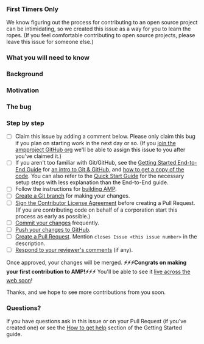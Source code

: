 <!--
Copy this template into new Great First Issues and edit as needed.
-->
<!--
[Optional] Include this section if you think the issue is perfect for people
who have never contributed to open source projects before.
-->

### First Timers Only

We know figuring out the process for contributing to an open source project can
be intimidating, so we created this issue as a way for you to learn the ropes.
(If you feel comfortable contributing to open source projects, please leave this
issue for someone else.)

<!--
List knowledge/skills the contributor should already have before working on this bug (for example, knowledge of web components, Node.js internals, etc.).  New contributors can use this section to find bugs that match their existing skills.  This also serves as a filter that can reduce the amount of explanation you will need to do in the "Step by step" section.  Try to be only as restrictive as necessary and call out any nice-to-haves.
-->

### What you will need to know

<!--
[Optional] If there is additional context that will help the contributor fix the bug add it here.  If this is redundant with other sections feel free to remove it.
-->

### Background

<!--
Explain why fixing this bug/feature is important, i.e. why should the contributor care about fixing this?  Whose life will be made better by this fix?
-->

### Motivation

<!--
Detailed steps for reproducing the bug.

If this is a feature, change this to "The feature" and add a detailed description.
-->

### The bug

<!--
Step-by-step instructions for the contributor to follow as they work through the bug.  Feel free to change any step that will make the steps more clear for this issue.  Make sure to replace the comment block below with the exact steps the contributor should follow.
-->

### Step by step

- [ ] Claim this issue by adding a comment below. Please only claim this bug if
      you plan on starting work in the next day or so. (If you
      [join the ampproject GitHub org](https://goo.gl/forms/T65peVtfQfEoDWeD3)
      we'll be able to assign this issue to you after you've claimed it.)
- [ ] If you aren't too familiar with Git/GitHub, see the
      [Getting Started End-to-End Guide](https://github.com/ampproject/amphtml/blob/master/contributing/getting-started-e2e.md)
      for
      [an intro to Git & GitHub,](https://github.com/ampproject/amphtml/blob/master/contributing/getting-started-e2e.md#intro-to-git-and-github)
      and
      [how to get a copy of the code](https://github.com/ampproject/amphtml/blob/master/contributing/getting-started-e2e.md#get-a-copy-of-the-amphtml-code).
      You can also refer to the
      [Quick Start Guide](https://github.com/ampproject/amphtml/blob/master/contributing/getting-started-quick.md)
      for the necessary setup steps with less explanation than the End-to-End
      guide.
- [ ] Follow the instructions for
      [building AMP](https://github.com/ampproject/amphtml/blob/master/contributing/getting-started-e2e.md#building-amp-and-starting-a-local-server).
- [ ] [Create a Git branch](https://github.com/ampproject/amphtml/blob/master/contributing/getting-started-e2e.md#create-a-git-branch)
      for making your changes.
- [ ] [Sign the Contributor License Agreement](https://github.com/ampproject/amphtml/blob/master/CONTRIBUTING.md#contributor-license-agreement)
      before creating a Pull Request. (If you are contributing code on behalf of
      a corporation start this process as early as possible.)
  <!--
  Add steps that are specific to the issue here, e.g. perhaps they should edit a test, run `gulp unit` or `gulp integration` to see it fails, change a file and then run test again to see that the new test succeeds?  Adjust the level of detail for the background you indicated the contributor should have.
  -->
- [ ] [Commit your changes](https://github.com/ampproject/amphtml/blob/master/contributing/getting-started-e2e.md#edit-files-and-commit-them)
      frequently.
- [ ] [Push your changes to GitHub](https://github.com/ampproject/amphtml/blob/master/contributing/getting-started-e2e.md#push-your-changes-to-your-github-fork).
  <!--
  Ideally suggest a reviewer for the Pull Request; not knowing who to set as the reviewer can be confusing for new contributors.
  -->
- [ ] [Create a Pull Request](https://github.com/ampproject/amphtml/blob/master/contributing/getting-started-e2e.md#send-a-pull-request-ie-request-a-code-review).
      Mention `closes Issue <this issue number>` in the description.
- [ ] [Respond to your reviewer's comments](https://github.com/ampproject/amphtml/blob/master/contributing/getting-started-e2e.md#respond-to-pull-request-comments)
      (if any).

<!--
If this issue is a change that won't go out with a push (e.g. a doc change, a fix to the build, etc.) update the sentence about how to see their change is live.
-->

Once approved, your changes will be merged. **⚡⚡⚡Congrats on making your
first contribution to AMP!⚡⚡⚡** You'll be able to see it
[live across the web soon](https://github.com/ampproject/amphtml/blob/master/contributing/release-schedule.md)!

Thanks, and we hope to see more contributions from you soon.

### Questions?

<!--
Ideally provide a specific contact to @mention here as well
-->

If you have questions ask in this issue or on your Pull Request (if you've
created one) or see the
[How to get help](https://github.com/ampproject/amphtml/blob/master/contributing/getting-started-e2e.md#how-to-get-help)
section of the Getting Started guide.
